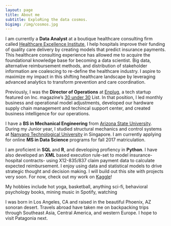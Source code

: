 ```yaml
---
layout: page
title: About me
subtitle: ExploRing the data cosmos. 
bigimg: /img/cosmos.jpg
---
```


<div id="aboutme-section">

<p class="about-text">
<span class="fa fa-work about-icon"></span>
I am currently a <strong>Data Analyst</strong> at a boutique healthcare consulting firm called <a href="http://healthcare-consulting.org" target="_blank">Healthcare Excellence Institute</a>, I help hospitals improve their funding of quality care delivery by creating models that predict insurance payments. This healthcare consulting experience has allowed me to acquire the foundational knowledge base for becoming a data scientist. Big data, alternative reimbursement methods, and distribution of stakeholder information are coalescing to re-define the healthcare industry. I aspire to maximize my impact in this shifting healthcare landscape by leveraging advanced analytics to transform prevention and care coordination. 

Previously, I was the <strong>Director of Operations</strong> at <a href="https://www.enplug.com/" target="_blank">Enplug</a>, a tech startup featured on Inc. magazine’s <a href="http://www.inc.com/will-yakowicz/2015-30-under-30-enplug.html" target="_blank">30 under 30</a> List. In that position, I led monthly business and operational model adjustments, developed our hardware supply chain management and techincal support center, and created business intelligence for our operations. 

<p class="about-text">
<span class="fa fa-school about-icon"></span>
I have a <strong>BS in Mechanical Engineering</strong> from <a href="https://barretthonors.asu.edu/" target="_blank">Arizona State University</a>. During my Junior year, I studied structural mechanics and control systems at <a href="http://www.ntu.edu.sg/Pages/home.aspx" target="_blank">Nanyang Technological University</a> in Singapore. I am currently applying for online <strong>MS in Data Science</strong> programs for fall 2017 matriculation. 
</p>

<p class="about-text">
<span class="fa fa-code about-icon"></span>
I am proficient in <strong>SQL</strong> and <strong>R</strong>, and developing profiency in <strong>Python</strong>. I have also developed an <strong>XML</strong> based execution rule-set to model insurance-hospital contracts- using X12-835/837 claim payment data to calculate expected reimbursement. I enjoy using data and statistical models to drive strategic thought and decision making. I will build out this site with projects very soon. For now, check out my work on <a href="https://www.kaggle.com/smartyn" target="_blank">Kaggle</a>!
</p>

<p class="about-text">
<span class="fa fa-gas-station about-icon"></span>
My hobbies include hot yoga, basketball, anything sci-fi, behavioral psychology books, mining music in Spotify, watching 
</p>

<p class="about-text">
<span class="fa fa-earth about-icon"></span>
I was born in Los Angeles, CA and raised in the beautiful Phoenix, AZ sonoran desert. Travels abroad have taken me on backpacking trips through Southeast Asia, Central America, and western Europe. I hope to visit Patagonia next. 
</p>

</div>
